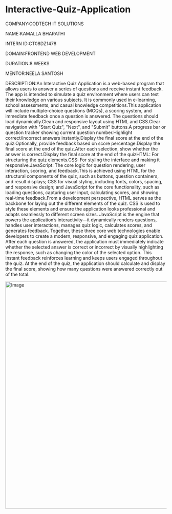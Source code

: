 # Interactive-Quiz-Application

COMPANY:CODTECH IT SOLUTIONS

NAME:KAMALLA BHARATHI

INTERN ID:CT08DZ1478

DOMAIN:FRONTEND WEB DEVELOPMENT

DURATION:8 WEEKS

MENTOR:NEELA SANTOSH

DESCRIPTION:An Interactive Quiz Application is a web-based program that allows users to answer a series of questions and receive instant feedback. The app is intended to simulate a quiz environment where users can test their knowledge on various subjects. It is commonly used in e-learning, school assessments, and casual knowledge competitions.This application will include multiple-choice questions (MCQs), a scoring system, and immediate feedback once a question is answered. The questions should load dynamically.Clean and responsive layout using HTML and CSS.Clear navigation with "Start Quiz", "Next", and "Submit" buttons.A progress bar or question tracker showing current question number.Highlight correct/incorrect answers instantly.Display the final score at the end of the quiz.Optionally, provide feedback based on score percentage.Display the final score at the end of the quiz.After each selection, show whether the answer is correct.Display the final score at the end of the quizHTML: For structuring the quiz elements.CSS: For styling the interface and making it responsive.JavaScript: The core logic for question rendering, user interaction, scoring, and feedback.This is achieved using HTML for the structural components of the quiz, such as buttons, question containers, and result displays; CSS for visual styling, including fonts, colors, spacing, and responsive design; and JavaScript for the core functionality, such as loading questions, capturing user input, calculating scores, and showing real-time feedback.From a development perspective, HTML serves as the backbone for laying out the different elements of the quiz. CSS is used to style these elements and ensure the application looks professional and adapts seamlessly to different screen sizes. JavaScript is the engine that powers the application’s interactivity—it dynamically renders questions, handles user interactions, manages quiz logic, calculates scores, and generates feedback. Together, these three core web technologies enable developers to create a modern, responsive, and engaging quiz application. After each question is answered, the application must immediately indicate whether the selected answer is correct or incorrect by visually highlighting the response, such as changing the color of the selected option. This instant feedback reinforces learning and keeps users engaged throughout the quiz. At the end of the quiz, the application should calculate and display the final score, showing how many questions were answered correctly out of the total.  

<img width="755" height="708" alt="Image" src="https://github.com/user-attachments/assets/e04295c4-e040-43a7-9406-3281cbe10a0a" />
